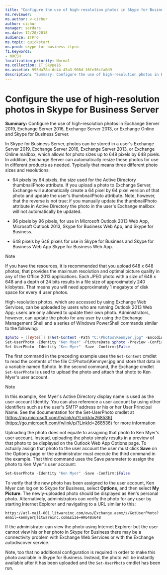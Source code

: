 ```yaml
---
title: "Configure the use of high-resolution photos in Skype for Business Server"
ms.reviewer: 
ms.author: v-cichur
author: cichur
manager: serdars
ms.date: 12/20/2018
audience: ITPro
ms.topic: quickstart
ms.prod: skype-for-business-itpro
f1.keywords:
- NOCSH
localization_priority: Normal
ms.collection: IT_Skype16
ms.assetid: 995da78a-dc44-45a3-908d-16fe36cfa0d9
description: "Summary: Configure the use of high-resolution photos in Exchange Server 2019, Exchange Server 2016, Exchange Server 2013, or Exchange Online and Skype for Business Server."
---
```


# Configure the use of high-resolution photos in Skype for Business Server
 
**Summary:** Configure the use of high-resolution photos in Exchange Server 2019, Exchange Server 2016, Exchange Server 2013, or Exchange Online and Skype for Business Server.
  
In Skype for Business Server, photos can be stored in a user's Exchange Server 2019, Exchange Server 2016, Exchange Server 2013, or Exchange Online mailbox, which allows for photo sizes up to 648 pixels by 648 pixels. In addition, Exchange Server can automatically resize these photos for use in different products as needed. Typically that means three different photo sizes and resolutions:
  
- 64 pixels by 64 pixels, the size used for the Active Directory thumbnailPhoto attribute. If you upload a photo to Exchange Server, Exchange will automatically create a 64 pixel by 64 pixel version of that photo and update the user's thumbnailPhoto attribute. Note, however, that the reverse is not true: if you manually update the thumbnailPhoto attribute in Active Directory the photo in the user's Exchange mailbox will not automatically be updated.
    
- 96 pixels by 96 pixels, for use in Microsoft Outlook 2013 Web App, Microsoft Outlook 2013, Skype for Business Web App, and Skype for Business.
    
- 648 pixels by 648 pixels for use in Skype for Business and Skype for Business Web App Skype for Business Web App.
    
> [!NOTE]
> If you have the resources, it is recommended that you upload 648 x 648 photos; that provides the maximum resolution and optimal picture quality in any of the Office 2013 applications. Each JPEG photo with a size of 648 x 648 and a depth of 24 bits results in a file size of approximately 240 kilobytes. That means you will need approximately 1 megabyte of disk space for every 4 user photos. 
  
High-resolution photos, which are accessed by using Exchange Web Services, can be uploaded by users who are running Outlook 2013 Web App; users are only allowed to update their own photo. Administrators, however, can update the photo for any user by using the Exchange Management Shell and a series of Windows PowerShell commands similar to the following:
  
```powershell
$photo = ([Byte[]] $(Get-Content -Path "C:\Photos\Kenmyer.jpg" -Encoding Byte -ReadCount 0))
Set-UserPhoto -Identity "Ken Myer" -PictureData $photo -Preview -Confirm:$False
Set-UserPhoto -Identity "Ken Myer" -Save -Confirm:$False
```

The first command in the preceding example uses the `Get-Content` cmdlet to read the contents of the file C:\Photos\Kenmyer.jpg and store that data in a variable named $photo. In the second command, the Exchange cmdlet `Set-UserPhoto` is used to upload the photo and attach that photo to Ken Myer's user account.
  
> [!NOTE]
> In this example, Ken Myer's Active Directory display name is used as the user account Identity. You can also reference a user account by using other identifiers such as the user's SMTP address or his or her User Principal Name. See the documentation for the Set-UserPhoto cmdlet at [https://go.microsoft.com/fwlink/p/?LinkId=268536](https://go.microsoft.com/fwlink/p/?LinkId=268536) for more information
  
Uploading the photo does not equate to assigning that photo to Ken Myer's user account. Instead, uploading the photo simply results in a preview of that photo to be displayed on the Outlook Web App Options page. To actually assign that photo to the user account the user must click **Save** on the Options page or the administrator must execute the third command in the example. That third command uses the Save parameter to assign the photo to Ken Myer's user account:
  
```powershell
Set-UserPhoto -Identity "Ken Myer" -Save -Confirm:$False
```

To verify that the new photo has been assigned to the user account, Ken Myer can log on to Skype for Business, select **Options**, and then select **My Picture**. The newly-uploaded photo should be displayed as Ken's personal photo. Alternatively, administrators can verify the photo for any user by starting Internet Explorer and navigating to a URL similar to this:
  
```console
https://atl-mail-001.litwareinc.com/ews/Exchange.asmx/s/GetUserPhoto?email=kenmyer@litwareinc.com&size=HR648x648
```

If the administrator can view the photo using Internet Explorer but the user cannot view his or her photo in Skype for Business there may be a connectivity problem with Exchange Web Services or with the Exchange autodiscover service.
  
Note, too that no additional configuration is required in order to make this photo available in Skype for Business. Instead, the photo will be instantly available after it has been uploaded and the `Set-UserPhoto` cmdlet has been run.

